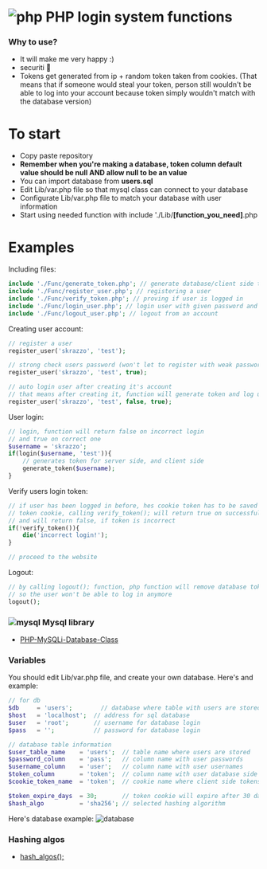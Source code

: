 # ![php](https://user-images.githubusercontent.com/58330666/236512957-6a25312e-4f0f-4ab4-b283-96f0fbd95a07.png) PHP login system functions
### Why to use?
* It will make me very happy :)
* securiti 🔐
* Tokens get generated from ip + random token taken from cookies. (That means that if someone would steal your token, person still wouldn't be able to log into your account because token simply wouldn't match with the database version)

# To start
* Copy paste repository
* **Remember when you're making a database, token column default value should be null AND allow null to be an value**
* You can import database from **users.sql**
* Edit Lib/var.php file so that mysql class can connect to your database
* Configurate Lib/var.php file to match your database with user information
* Start using needed function with include './Lib/**[function_you_need]**.php

# Examples
Including files:
```php
include './Func/generate_token.php'; // generate database/client side tokens
include './Func/register_user.php'; // registering a user
include './Func/verify_token.php'; // proving if user is logged in
include './Func/login_user.php'; // login user with given password and username
include './Func/logout_user.php'; // logout from an account
```

Creating user account:
```php
// register a user
register_user('skrazzo', 'test');

// strong check users password (won't let to register with weak password)
register_user('skrazzo', 'test', true);

// auto login user after creating it's account
// that means after creating it, function will generate token and log user in
register_user('skrazzo', 'test', false, true);
```

User login:
```php
// login, function will return false on incorrect login
// and true on correct one
$username = 'skrazzo';
if(login($username, 'test')){
    // generates token for server side, and client side
    generate_token($username); 
}
```

Verify users login token:
```php
// if user has been logged in before, hes cookie token has to be saved in 
// token cookie, calling verify_token(); will return true on successfull token
// and will return false, if token is incorrect
if(!verify_token()){
    die('incorrect login!');
}

// proceed to the website
```
Logout:
```php
// by calling logout(); function, php function will remove database token
// so the user won't be able to log in anymore
logout();
```
### ![mysql](https://user-images.githubusercontent.com/58330666/236526883-6dcbc5ab-f383-4025-8b84-38c424e2afb0.png) Mysql library
* [PHP-MySQLi-Database-Class](https://github.com/ThingEngineer/PHP-MySQLi-Database-Class)


### Variables
You should edit Lib/var.php file, and create your own database.
Here's and example:
```php
// for db
$db     = 'users';        // database where table with users are stored
$host   = 'localhost';  // address for sql database
$user   = 'root';       // username for database login
$pass   = '';           // password for database login

// database table information
$user_table_name    = 'users';  // table name where users are stored
$password_column    = 'pass';   // column name with user passwords
$username_column    = 'user';   // column name with user usernames
$token_column       = 'token';  // column name with user database side tokens
$cookie_token_name  = 'token';  // cookie name where client side tokens will be stored

$token_expire_days  = 30;       // token cookie will expire after 30 days
$hash_algo          = 'sha256'; // selected hashing algorithm
```
Here's database example:
![database](https://user-images.githubusercontent.com/58330666/236520296-f41cc162-70f6-4de9-85e0-ce013b26c11e.png)
### Hashing algos
* [hash_algos();](https://www.php.net/manual/en/function.hash-algos.php)
